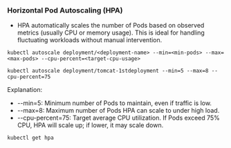 ### Horizontal Pod Autoscaling (HPA)
- HPA automatically scales the number of Pods based on observed metrics (usually CPU or memory usage). This is ideal for handling fluctuating workloads without manual intervention.
```
kubectl autoscale deployment/<deployment-name> --min=<min-pods> --max=<max-pods> --cpu-percent=<target-cpu-usage>
```
```
kubectl autoscale deployment/tomcat-1stdeployment --min=5 --max=8 --cpu-percent=75
```
Explanation:
- --min=5: Minimum number of Pods to maintain, even if traffic is low.
- --max=8: Maximum number of Pods HPA can scale to under high load.
- --cpu-percent=75: Target average CPU utilization. If Pods exceed 75% CPU, HPA will scale up; if lower, it may scale down.
```
kubectl get hpa
```

